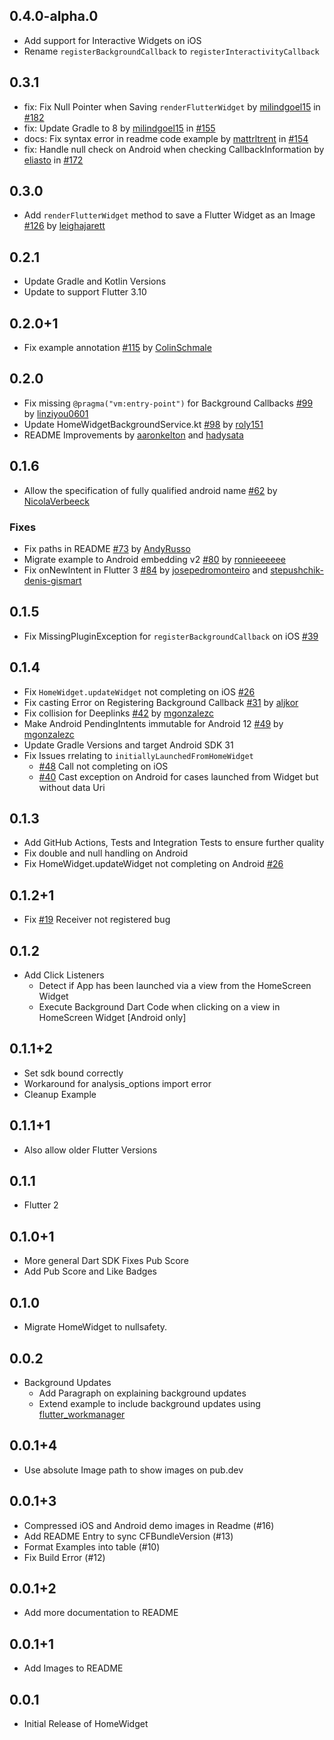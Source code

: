 ## 0.4.0-alpha.0
* Add support for Interactive Widgets on iOS
* Rename `registerBackgroundCallback` to `registerInteractivityCallback`

## 0.3.1
* fix: Fix Null Pointer when Saving `renderFlutterWidget` by [milindgoel15](https://github.com/milindgoel15) in [#182](https://github.com/ABausG/home_widget/pull/182)
* fix: Update Gradle to 8 by [milindgoel15](https://github.com/milindgoel15) in [#155](https://github.com/ABausG/home_widget/pull/155)
* docs: Fix syntax error in readme code example by [mattrltrent](https://github.com/mattrltrent) in [#154](https://github.com/ABausG/home_widget/pull/154)
* fix: Handle null check on Android when checking CallbackInformation by [eliasto](https://github.com/eliasto) in [#172](https://github.com/ABausG/home_widget/pull/172)

## 0.3.0
* Add `renderFlutterWidget` method to save a Flutter Widget as an Image [#126](https://github.com/ABausG/home_widget/pull/126) by [leighajarett](https://github.com/leighajarett)

## 0.2.1
* Update Gradle and Kotlin Versions
* Update to support Flutter 3.10

## 0.2.0+1
* Fix example annotation [#115](https://github.com/ABausG/home_widget/pull/115) by [ColinSchmale](https://github.com/ColinSchmale)

## 0.2.0
* Fix missing `@pragma("vm:entry-point")` for Background Callbacks [#99](https://github.com/ABausG/home_widget/pull/99) by [linziyou0601](https://github.com/linziyou0601)
* Update HomeWidgetBackgroundService.kt [#98](https://github.com/ABausG/home_widget/pull/98) by [roly151](https://github.com/roly151)
* README Improvements by [aaronkelton](https://github.com/aaronkelton) and [hadysata](https://github.com/hadysata)

## 0.1.6

* Allow the specification of fully qualified android name [#62](https://github.com/ABausG/home_widget/pull/62) by [NicolaVerbeeck](https://github.com/NicolaVerbeeck)

### Fixes
* Fix paths in README [#73](https://github.com/ABausG/home_widget/pull/73) by [AndyRusso](https://github.com/AndyRusso)
* Migrate example to Android embedding v2 [#80](https://github.com/ABausG/home_widget/pull/80) by [ronnieeeeee](https://github.com/ronnieeeeee)
* Fix onNewIntent in Flutter 3 [#84](https://github.com/ABausG/home_widget/pull/84) by [josepedromonteiro](https://github.com/josepedromonteiro) and [
stepushchik-denis-gismart](https://github.com/stepushchik-denis-gismart)

## 0.1.5

* Fix MissingPluginException for `registerBackgroundCallback` on iOS [#39](https://github.com/ABausG/home_widget/issues/39)

## 0.1.4

* Fix `HomeWidget.updateWidget` not completing on iOS [#26](https://github.com/ABausG/home_widget/issues/26)
* Fix casting Error on Registering Background Callback [#31](https://github.com/ABausG/home_widget/pull/31) by [aljkor](https://github.com/aljkor)
* Fix collision for Deeplinks [#42](https://github.com/ABausG/home_widget/pull/42) by [mgonzalezc](https://github.com/mgonzalezc)
* Make Android PendingIntents immutable for Android 12 [#49](https://github.com/ABausG/home_widget/pull/49) by [mgonzalezc](https://github.com/mgonzalezc)
* Update Gradle Versions and target Android SDK 31
* Fix Issues rrelating to `initiallyLaunchedFromHomeWidget`
  * [#48](https://github.com/ABausG/home_widget/issues/48) Call not completing on iOS
  * [#40](https://github.com/ABausG/home_widget/issues/40) Cast exception on Android for cases launched from Widget but without data Uri

## 0.1.3

* Add GitHub Actions, Tests and Integration Tests to ensure further quality
* Fix double and null handling on Android
* Fix HomeWidget.updateWidget not completing on Android [#26](https://github.com/ABausG/home_widget/issues/26)

## 0.1.2+1

* Fix [#19](https://github.com/ABausG/home_widget/issues/19) Receiver not registered bug

## 0.1.2

* Add Click Listeners
  * Detect if App has been launched via a view from the HomeScreen Widget
  * Execute Background Dart Code when clicking on a view in HomeScreen Widget [Android only]

## 0.1.1+2

* Set sdk bound correctly
* Workaround for analysis_options import error
* Cleanup Example

## 0.1.1+1

* Also allow older Flutter Versions

## 0.1.1

* Flutter 2

## 0.1.0+1

* More general Dart SDK Fixes Pub Score
* Add Pub Score and Like Badges

## 0.1.0

* Migrate HomeWidget to nullsafety.

## 0.0.2

* Background Updates
  * Add Paragraph on explaining background updates
  * Extend example to include background updates using [flutter_workmanager](https://pub.dev/packages/workmanager)

## 0.0.1+4

* Use absolute Image path to show images on pub.dev

## 0.0.1+3

* Compressed iOS and Android demo images in Readme (#16)
* Add README Entry to sync CFBundleVersion (#13)
* Format Examples into table (#10)
* Fix Build Error (#12)

## 0.0.1+2

* Add more documentation to README

## 0.0.1+1

* Add Images to README

## 0.0.1

* Initial Release of HomeWidget
